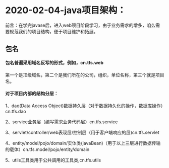 

# 2020-02-04-java项目架构：

前言：在学完javase后，进入web项目阶段学习，由于业务需求的增多，咱么需要规范我们的项目结构，便于项目维护和拓展。

## 包名

#### 包名普遍采用域名反写的形式，例如，cn.tfs.web

第一个是顶级域名，第二个是我们所在的公司，组织，单位名称，第三个就是项目名。

#### 对于项目内部的结构分层：

1、dao(Data Access Object)数据持久层（对于数据持久化的操作，数据库操作）cn.tfs.dao

2、service业务层（编写需求业务代码层）cn.tfs.service

3、servlet/controller/web表现层/控制层（用于客户端响应的层)cn.tfs.servlet

4、entity/model/pojo/domain/实体类(javaBean)（用于以上三层进行数据传输的载体）cn.tfs.model/pojo/entity/domain

5、utils工具类用于公共调用的工具类,cn.tfs.utils